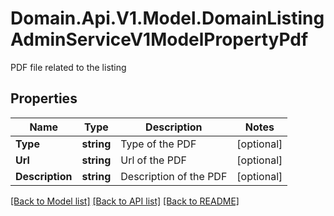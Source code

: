# Domain.Api.V1.Model.DomainListingAdminServiceV1ModelPropertyPdf
PDF file related to the listing
## Properties

Name | Type | Description | Notes
------------ | ------------- | ------------- | -------------
**Type** | **string** | Type of the PDF | [optional] 
**Url** | **string** | Url of the PDF | [optional] 
**Description** | **string** | Description of the PDF | [optional] 

[[Back to Model list]](../README.md#documentation-for-models) [[Back to API list]](../README.md#documentation-for-api-endpoints) [[Back to README]](../README.md)

